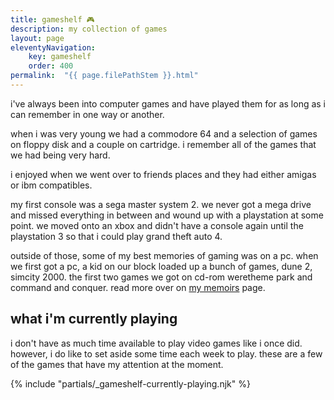 ```yaml
---
title: gameshelf 🎮
description: my collection of games
layout: page
eleventyNavigation:
    key: gameshelf
    order: 400
permalink:  "{{ page.filePathStem }}.html"
---
```


i've always been into computer games and have played them for as long as i can remember in one way or another.

when i was very young we had a commodore 64 and a selection of games on floppy disk and a couple on cartridge. i remember all of the games that we had being very hard.

i enjoyed when we went over to friends places and they had either amigas or ibm compatibles.

my first console was a sega master system 2. we never got a mega drive and missed everything in between and wound up with a playstation at some point. we moved onto an xbox and didn't have a console again until the playstation 3 so that i could play grand theft auto 4.

outside of those, some of my best memories of gaming was on a pc. when we first got a pc, a kid on our block loaded up a bunch of games, dune 2, simcity 2000. the first two games we got on cd-rom weretheme park and command and conquer. read more over on [my memoirs](memoirs.html) page.

## what i'm currently playing

i don't have as much time available to play video games like i once did. however, i do like to set aside some time each week to play. these are a few of the games that have my attention at the moment.

{% include "partials/_gameshelf-currently-playing.njk" %}